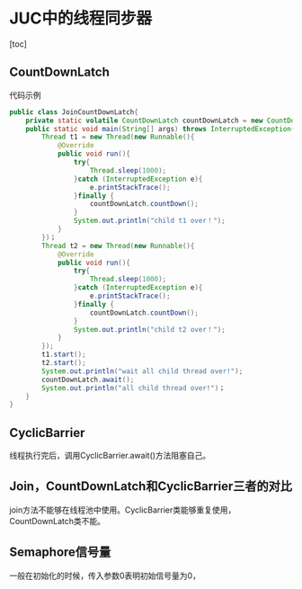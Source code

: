 # JUC中的线程同步器
[toc]
## CountDownLatch
代码示例
```java
public class JoinCountDownLatch{
	private static volatile CountDownLatch countDownLatch = new CountDownLatch(2);
	public static void main(String[] args) throws InterruptedException{
		Thread t1 = new Thread(new Runnable(){
			@Override
			public void run(){
				try{
					Thread.sleep(1000);
				}catch (InterruptedException e){
					e.printStackTrace();
				}finally {
					countDownLatch.countDown();
				}
				System.out.println("child t1 over！");
			}
		})；
		Thread t2 = new Thread(new Runnable(){
			@Override
			public void run(){
				try{
					Thread.sleep(1000);
				}catch (InterruptedException e){
					e.printStackTrace();
				}finally {
					countDownLatch.countDown();
				}
				System.out.println("child t2 over！");
			}
		});
		t1.start();
		t2.start();
		System.out.println("wait all child thread over!");
		countDownLatch.await();
		System.out.println("all child thread over!")；
	}
}
```

## CyclicBarrier
线程执行完后，调用CyclicBarrier.await()方法阻塞自己。

## Join，CountDownLatch和CyclicBarrier三者的对比
join方法不能够在线程池中使用。CyclicBarrier类能够重复使用，CountDownLatch类不能。

## Semaphore信号量
一般在初始化的时候，传入参数0表明初始信号量为0，